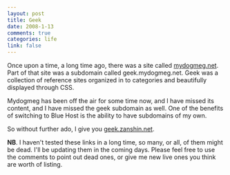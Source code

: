 ```yaml
--- 
layout: post
title: Geek
date: 2008-1-13
comments: true
categories: life
link: false
---
```

Once upon a time, a long time ago, there was a site called <a href="http://web.archive.org/web/*/http://mydogmeg.net" title="mydogmeg.net archive">mydogmeg.net</a>.  Part of that site was a subdomain called geek.mydogmeg.net.  Geek was a collection of reference sites organized in to categories and beautifully displayed through CSS.

Mydogmeg has been off the air for some time now, and I have missed its content, and I have missed the geek subdomain as well.  One of the benefits of switching to Blue Host is the ability to have subdomains of my own.

So without further ado, I give you <a href="http://geek.zanshin.net" title="geek.zanshin.net">geek.zanshin.net</a>.

<strong>NB</strong>. I haven't tested these links in a long time, so many, or all, of them might be dead.  I'll be updating them in the coming days.  Please feel free to use the comments to point out dead ones, or give me new live ones you think are worth of listing.
